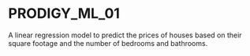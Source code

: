 # PRODIGY_ML_01
A linear regression model to predict the prices of houses based on their square footage and the number of bedrooms and bathrooms.
